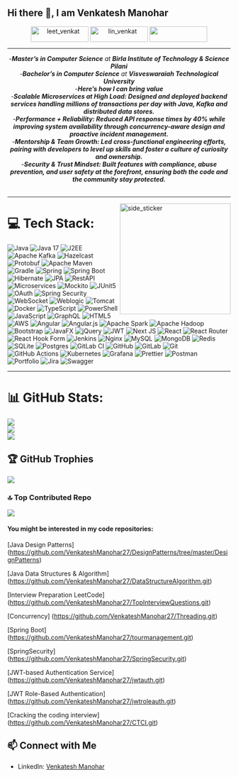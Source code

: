 ## Hi there 👋, I am Venkatesh Manohar


<p align="center">
 <a href="https://leetcode.com/u/venkatm27/" target="blank"><img align="center" src="https://img.shields.io/badge/LeetCode-000000?style=for-the-badge&logo=LeetCode&logoColor=#d16c06" alt="leet_venkat" height="35" width="130" /></a>
<a href="https://www.linkedin.com/in/venkateshmanohar27" target="blank"><img align="center" src="https://img.shields.io/badge/LinkedIn-0077B5?style=for-the-badge&logo=linkedin&logoColor=white" alt="lin_venkat" height="35" width="130" /></a>  
<a href = "mailto: venkatesh.manohar@gmail.com"><img align="center" src="https://img.shields.io/badge/Gmail-D14836?style=for-the-badge&logo=gmail&logoColor=white" height="35" width="130" /></a>
</p>

<hr>

<p align="center">
  <em>
    -<strong>Master’s in Computer Science</strong> at <strong>Birla Institute of Technology & Science Pilani </strong><br>
    -<strong>Bachelor’s in Computer Science</strong> at <strong>Visveswaraiah Technological University</strong><br>
    -<b>Here’s how I can bring value </b><br>
    -<b>Scalable Microservices at High Load: Designed and deployed backend services handling millions of transactions per day with Java, Kafka and distributed data stores.</b><br>
    -<b>Performance + Reliability: Reduced API response times by 40% while improving system availability through concurrency-aware design and proactive incident management.
</b><br>
    -<b>Mentorship & Team Growth: Led cross-functional engineering efforts, pairing with developers to level up skills and foster a culture of curiosity and ownership.</b><br>
    -<b>Security & Trust Mindset: Built features with compliance, abuse prevention, and user safety at the forefront, ensuring both the code and the community stay protected.</b><br>
  </em> 
  <br>
<hr>
<img align="right" width=250px height=250px alt="side_sticker" src="https://media.giphy.com/media/TEnXkcsHrP4YedChhA/giphy.gif" />


# 💻 Tech Stack:
![Java](https://img.shields.io/badge/java-%23ED8B00.svg?style=for-the-badge&logo=openjdk&logoColor=white) 
![Java 17](https://img.shields.io/badge/Java%2017-%23000000.svg?style=for-the-badge&logo=java&logoColor=white)
![J2EE](https://img.shields.io/badge/J2EE-%23000000.svg?style=for-the-badge&logo=java&logoColor=white)
![Apache Kafka](https://img.shields.io/badge/Apache%20Kafka-%23000000.svg?style=for-the-badge&logo=apachekafka&logoColor=white)
![Hazelcast](https://img.shields.io/badge/Hazelcast-%23000000.svg?style=for-the-badge&logo=hazelcast&logoColor=white)
![Protobuf](https://img.shields.io/badge/Protobuf-%23000000.svg?style=for-the-badge&logo=protobuf&logoColor=white)
![Apache Maven](https://img.shields.io/badge/Apache%20Maven-%23000000.svg?style=for-the-badge&logo=apachemaven&logoColor=white)
![Gradle](https://img.shields.io/badge/Gradle-02303A.svg?style=for-the-badge&logo=Gradle&logoColor=white)
![Spring](https://img.shields.io/badge/spring-%236DB33F.svg?style=for-the-badge&logo=spring&logoColor=white) 
![Spring Boot](https://img.shields.io/badge/spring%20boot-%236DB33F.svg?style=for-the-badge&logo=springboot&logoColor=white)
![Hibernate](https://img.shields.io/badge/hibernate-%23E34F26.svg?style=for-the-badge&logo=hibernate&logoColor=white)
![JPA](https://img.shields.io/badge/JPA-%23000000.svg?style=for-the-badge&logo=java&logoColor=white)
![RestAPI](https://img.shields.io/badge/RestAPI-%23000000.svg?style=for-the-badge&logo=restapi&logoColor=white)
![Microservices](https://img.shields.io/badge/Microservices-%23000000.svg?style=for-the-badge&logo=microservices&logoColor=white)
![Mockito](https://img.shields.io/badge/Mockito-%23000000.svg?style=for-the-badge&logo=mockito&logoColor=white)
![JUnit5](https://img.shields.io/badge/JUnit5-%23000000.svg?style=for-the-badge&logo=junit5&logoColor=white)
![OAuth](https://img.shields.io/badge/OAuth-%23000000.svg?style=for-the-badge&logo=oauth&logoColor=white)
![Spring Security](https://img.shields.io/badge/Spring%20Security-%23000000.svg?style=for-the-badge&logo=springsecurity&logoColor=white)
![WebSocket](https://img.shields.io/badge/WebSocket-%23000000.svg?style=for-the-badge&logo=websocket&logoColor=white)
![Weblogic](https://img.shields.io/badge/Weblogic-%23000000.svg?style=for-the-badge&logo=oracle&logoColor=white)
![Tomcat](https://img.shields.io/badge/Tomcat-%23000000.svg?style=for-the-badge&logo=apachetomcat&logoColor=white)
![Docker](https://img.shields.io/badge/Docker-%23000000.svg?style=for-the-badge&logo=docker&logoColor=white)
![TypeScript](https://img.shields.io/badge/typescript-%23007ACC.svg?style=for-the-badge&logo=typescript&logoColor=white)
![PowerShell](https://img.shields.io/badge/PowerShell-%235391FE.svg?style=for-the-badge&logo=powershell&logoColor=white) 
![JavaScript](https://img.shields.io/badge/javascript-%23323330.svg?style=for-the-badge&logo=javascript&logoColor=%23F7DF1E) 
![GraphQL](https://img.shields.io/badge/-GraphQL-E10098?style=for-the-badge&logo=graphql&logoColor=white) 
![HTML5](https://img.shields.io/badge/html5-%23E34F26.svg?style=for-the-badge&logo=html5&logoColor=white) 
![AWS](https://img.shields.io/badge/AWS-%23FF9900.svg?style=for-the-badge&logo=amazon-aws&logoColor=white)
![Angular](https://img.shields.io/badge/angular-%23DD0031.svg?style=for-the-badge&logo=angular&logoColor=white) 
![Angular.js](https://img.shields.io/badge/angular.js-%23E23237.svg?style=for-the-badge&logo=angularjs&logoColor=white)
![Apache Spark](https://img.shields.io/badge/Apache%20Spark-FDEE21?style=for-the-badge&logo=apachespark&logoColor=black)
![Apache Hadoop](https://img.shields.io/badge/Apache%20Hadoop-66CCFF?style=for-the-badge&logo=apachehadoop&logoColor=black) 
![Bootstrap](https://img.shields.io/badge/bootstrap-%238511FA.svg?style=for-the-badge&logo=bootstrap&logoColor=white) ![JavaFX](https://img.shields.io/badge/javafx-%23FF0000.svg?style=for-the-badge&logo=javafx&logoColor=white) ![jQuery](https://img.shields.io/badge/jquery-%230769AD.svg?style=for-the-badge&logo=jquery&logoColor=white) ![JWT](https://img.shields.io/badge/JWT-black?style=for-the-badge&logo=JSON%20web%20tokens)
![Next JS](https://img.shields.io/badge/Next-black?style=for-the-badge&logo=next.js&logoColor=white) ![React](https://img.shields.io/badge/react-%2320232a.svg?style=for-the-badge&logo=react&logoColor=%2361DAFB)
![React Router](https://img.shields.io/badge/React_Router-CA4245?style=for-the-badge&logo=react-router&logoColor=white)
![React Hook Form](https://img.shields.io/badge/React%20Hook%20Form-%23EC5990.svg?style=for-the-badge&logo=reacthookform&logoColor=white) ![Jenkins](https://img.shields.io/badge/jenkins-%232C5263.svg?style=for-the-badge&logo=jenkins&logoColor=white) ![Nginx](https://img.shields.io/badge/nginx-%23009639.svg?style=for-the-badge&logo=nginx&logoColor=white) ![MySQL](https://img.shields.io/badge/mysql-4479A1.svg?style=for-the-badge&logo=mysql&logoColor=white) ![MongoDB](https://img.shields.io/badge/MongoDB-%234ea94b.svg?style=for-the-badge&logo=mongodb&logoColor=white) ![Redis](https://img.shields.io/badge/redis-%23DD0031.svg?style=for-the-badge&logo=redis&logoColor=white) ![SQLite](https://img.shields.io/badge/sqlite-%2307405e.svg?style=for-the-badge&logo=sqlite&logoColor=white) ![Postgres](https://img.shields.io/badge/postgres-%23316192.svg?style=for-the-badge&logo=postgresql&logoColor=white) 
![GitLab CI](https://img.shields.io/badge/gitlab%20CI-%23181717.svg?style=for-the-badge&logo=gitlab&logoColor=white) ![GitHub](https://img.shields.io/badge/github-%23121011.svg?style=for-the-badge&logo=github&logoColor=white) ![GitLab](https://img.shields.io/badge/gitlab-%23181717.svg?style=for-the-badge&logo=gitlab&logoColor=white) ![Git](https://img.shields.io/badge/git-%23F05033.svg?style=for-the-badge&logo=git&logoColor=white) ![GitHub Actions](https://img.shields.io/badge/github%20actions-%232671E5.svg?style=for-the-badge&logo=githubactions&logoColor=white) ![Kubernetes](https://img.shields.io/badge/kubernetes-%23326ce5.svg?style=for-the-badge&logo=kubernetes&logoColor=white)  ![Grafana](https://img.shields.io/badge/grafana-%23F46800.svg?style=for-the-badge&logo=grafana&logoColor=white) ![Prettier](https://img.shields.io/badge/prettier-%23F7B93E.svg?style=for-the-badge&logo=prettier&logoColor=black) ![Postman](https://img.shields.io/badge/Postman-FF6C37?style=for-the-badge&logo=postman&logoColor=white) ![Portfolio](https://img.shields.io/badge/Portfolio-%23000000.svg?style=for-the-badge&logo=firefox&logoColor=#FF7139) ![Jira](https://img.shields.io/badge/jira-%230A0FFF.svg?style=for-the-badge&logo=jira&logoColor=white) ![Swagger](https://img.shields.io/badge/-Swagger-%23Clojure?style=for-the-badge&logo=swagger&logoColor=white)<hr>

# 📊 GitHub Stats:
![](https://github-readme-stats.vercel.app/api?username=VenkateshManohar27&theme=radical&hide_border=false&include_all_commits=true&count_private=true)<br/>
![](https://github-readme-streak-stats.herokuapp.com/?user=VenkateshManohar27&theme=radical&hide_border=false)<br/>
![](https://github-readme-stats.vercel.app/api/top-langs/?username=VenkateshManohar27&theme=radical&hide_border=false&include_all_commits=true&count_private=true&layout=compact)

## 🏆 GitHub Trophies
![](https://github-profile-trophy.vercel.app/?username=VenkateshManohar27&theme=radical&no-frame=true&no-bg=false&margin-w=4)

### 🔝 Top Contributed Repo
![](https://github-contributor-stats.vercel.app/api?username=VenkateshManohar27&limit=5&theme=radical&combine_all_yearly_contributions=true)

#### You might be interested in my code repositories:

[Java Design Patterns] (https://github.com/VenkateshManohar27/DesignPatterns/tree/master/DesignPatterns)

[Java Data Structures & Algorithm] (https://github.com/VenkateshManohar27/DataStructureAlgorithm.git)

[Interview Preparation LeetCode] (https://github.com/VenkateshManohar27/TopInterviewQuestions.git)

[Concurrency] (https://github.com/VenkateshManohar27/Threading.git)

[Spring Boot] (https://github.com/VenkateshManohar27/tourmanagement.git)

[SpringSecurity] (https://github.com/VenkateshManohar27/SpringSecurity.git)

[JWT-based Authentication Service] (https://github.com/VenkateshManohar27/jwtauth.git)

[JWT Role-Based Authentication] (https://github.com/VenkateshManohar27/jwtroleauth.git)

[Cracking the coding interview] (https://github.com/VenkateshManohar27/CTCI.git)

## 📫 Connect with Me

- LinkedIn: [Venkatesh Manohar](https://www.linkedin.com/in/venkateshmanohar27)



